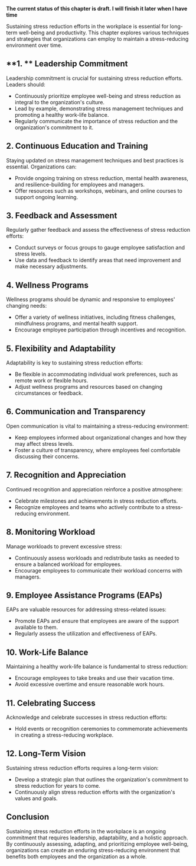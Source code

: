 **The current status of this chapter is draft. I will finish it later when I have time**

Sustaining stress reduction efforts in the workplace is essential for long-term well-being and productivity. This chapter explores various techniques and strategies that organizations can employ to maintain a stress-reducing environment over time.

\*\*1. \*\* **Leadership Commitment**
-------------------------------------

Leadership commitment is crucial for sustaining stress reduction efforts. Leaders should:

* Continuously prioritize employee well-being and stress reduction as integral to the organization's culture.
* Lead by example, demonstrating stress management techniques and promoting a healthy work-life balance.
* Regularly communicate the importance of stress reduction and the organization's commitment to it.

**2. Continuous Education and Training**
----------------------------------------

Staying updated on stress management techniques and best practices is essential. Organizations can:

* Provide ongoing training on stress reduction, mental health awareness, and resilience-building for employees and managers.
* Offer resources such as workshops, webinars, and online courses to support ongoing learning.

**3. Feedback and Assessment**
------------------------------

Regularly gather feedback and assess the effectiveness of stress reduction efforts:

* Conduct surveys or focus groups to gauge employee satisfaction and stress levels.
* Use data and feedback to identify areas that need improvement and make necessary adjustments.

**4. Wellness Programs**
------------------------

Wellness programs should be dynamic and responsive to employees' changing needs:

* Offer a variety of wellness initiatives, including fitness challenges, mindfulness programs, and mental health support.
* Encourage employee participation through incentives and recognition.

**5. Flexibility and Adaptability**
-----------------------------------

Adaptability is key to sustaining stress reduction efforts:

* Be flexible in accommodating individual work preferences, such as remote work or flexible hours.
* Adjust wellness programs and resources based on changing circumstances or feedback.

**6. Communication and Transparency**
-------------------------------------

Open communication is vital to maintaining a stress-reducing environment:

* Keep employees informed about organizational changes and how they may affect stress levels.
* Foster a culture of transparency, where employees feel comfortable discussing their concerns.

**7. Recognition and Appreciation**
-----------------------------------

Continued recognition and appreciation reinforce a positive atmosphere:

* Celebrate milestones and achievements in stress reduction efforts.
* Recognize employees and teams who actively contribute to a stress-reducing environment.

**8. Monitoring Workload**
--------------------------

Manage workloads to prevent excessive stress:

* Continuously assess workloads and redistribute tasks as needed to ensure a balanced workload for employees.
* Encourage employees to communicate their workload concerns with managers.

**9. Employee Assistance Programs (EAPs)**
------------------------------------------

EAPs are valuable resources for addressing stress-related issues:

* Promote EAPs and ensure that employees are aware of the support available to them.
* Regularly assess the utilization and effectiveness of EAPs.

**10. Work-Life Balance**
-------------------------

Maintaining a healthy work-life balance is fundamental to stress reduction:

* Encourage employees to take breaks and use their vacation time.
* Avoid excessive overtime and ensure reasonable work hours.

**11. Celebrating Success**
---------------------------

Acknowledge and celebrate successes in stress reduction efforts:

* Hold events or recognition ceremonies to commemorate achievements in creating a stress-reducing workplace.

**12. Long-Term Vision**
------------------------

Sustaining stress reduction efforts requires a long-term vision:

* Develop a strategic plan that outlines the organization's commitment to stress reduction for years to come.
* Continuously align stress reduction efforts with the organization's values and goals.

**Conclusion**
--------------

Sustaining stress reduction efforts in the workplace is an ongoing commitment that requires leadership, adaptability, and a holistic approach. By continuously assessing, adapting, and prioritizing employee well-being, organizations can create an enduring stress-reducing environment that benefits both employees and the organization as a whole.
